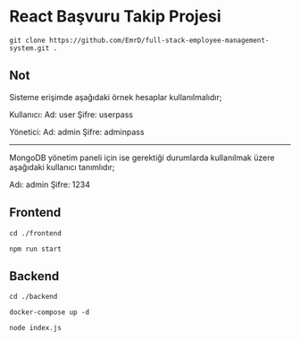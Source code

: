 # React Başvuru Takip Projesi

``git clone https://github.com/EmrD/full-stack-employee-management-system.git .``

## Not

Sisteme erişimde aşağıdaki örnek hesaplar kullanılmalıdır; 

Kullanıcı: 
Ad: user
Şifre: userpass


Yönetici:
Ad: admin
Şifre: adminpass

--------------------------------------------------------------------------------------

MongoDB yönetim paneli için ise gerektiği durumlarda kullanılmak üzere aşağıdaki kullanıcı tanımlıdır; 

Adı: admin
Şifre: 1234

## Frontend
``cd ./frontend``

``npm run start``

## Backend

``cd ./backend``

``docker-compose up -d``

``node index.js``
